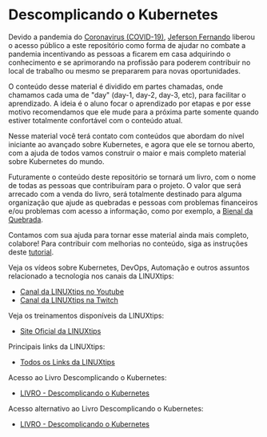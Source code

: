 # Descomplicando o Kubernetes


Devido a pandemia do [Coronavirus (COVID-19)](https://coronavirus.jhu.edu/map.html), [Jeferson Fernando](https://twitter.com/badtux_) liberou o acesso público a este repositório como forma de ajudar no combate a pandemia incentivando as pessoas a ficarem em casa adquirindo o conhecimento e se aprimorando na profissão para poderem contribuir no local de trabalho ou mesmo se prepararem para novas oportunidades.

O conteúdo desse material é dividido em partes chamadas, onde chamamos cada uma de "day" (day-1, day-2, day-3, etc), para facilitar o aprendizado. A ideia é o aluno focar o aprendizado por etapas e por esse motivo recomendamos que ele mude para a próxima parte somente quando estiver totalmente confortável com o conteúdo atual.

Nesse material você terá contato com conteúdos que abordam do nível iniciante ao avançado sobre Kubernetes, e agora que ele se tornou aberto, com a ajuda de todos vamos construir o maior e mais completo material sobre Kubernetes do mundo.

Futuramente o conteúdo deste repositório se tornará um livro, com o nome de todas as pessoas que contribuíram para o projeto. O valor que será arrecado com a venda do livro, será totalmente destinado para alguma organização que ajude as quebradas e pessoas com problemas financeiros e/ou problemas com acesso a informação, como por exemplo, a [Bienal da Quebrada](https://twitter.com/bienalquebrada).

Contamos com sua ajuda para tornar esse material ainda mais completo, colabore! Para contribuir com melhorias no conteúdo, siga as instruções deste [tutorial](CONTRIBUTING.md).

Veja os vídeos sobre Kubernetes, DevOps, Automação e outros assuntos relacionado a tecnologia nos canais da LINUXtips:

* [Canal da LINUXtips no Youtube](https://www.youtube.com/LINUXtips)
* [Canal da LINUXtips na Twitch](https://www.twitch.com/LINUXtips)

Veja os treinamentos disponíveis da LINUXtips:

* [Site Oficial da LINUXtips](https://linuxtips.io/loja)


Principais links da LINUXtips:

* [Todos os Links da LINUXtips](https://linktr.ee/LINUXtips)


Acesso ao Livro Descomplicando o Kubernetes:  
- [LIVRO - Descomplicando o Kubernetes](https://badtuxx.github.io/DescomplicandoKubernetes/)
  
Acesso alternativo ao Livro Descomplicando o Kubernetes: 
- [LIVRO - Descomplicando o Kubernetes](SUMMARY.md)